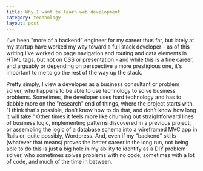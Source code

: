 ```yaml
---
title: Why I want to learn web development
category: technology
layout: post
---
```


I've been "more of a backend" engineer for my career thus far, but lately at my startup have worked my way toward a full stack developer - as of this writing I've worked on page navigation and routing and data elements in HTML tags, but not on CSS or presentation - and while this is a fine career, and arguably or depending on perspective a more prestigious one, it's important to me to go the rest of the way up the stack.

Pretty simply, I view a developer as a business consultant or problem solver, who happens to be able to use technology to solve business problems.  Sometimes, the developer uses hard technology and has to dabble more on the "research" end of things, where the project starts with, "I think that's possible, don't know how to do that, and don't know how long it will take." Other times it feels more like churning out straightforward lines of business logic, implementing patterns discovered in a previous project, or assembling the logic of a database schema into a wireframed MVC app in Rails or, quite possibly, Wordpress.  And, even if my "backend" skills (whatever that means) proves the better career in the long run, not being able to do this is just a big hole in my ability to identify as a DIY problem solver, who sometimes solves problems with no code, sometimes with a lot of code, and much of the time in between.